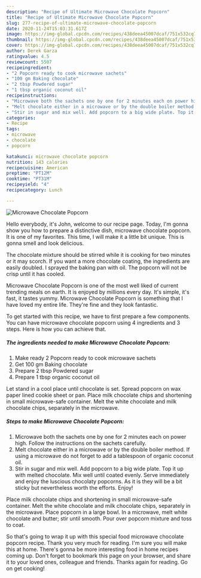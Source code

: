 ```yaml
---
description: "Recipe of Ultimate Microwave Chocolate Popcorn"
title: "Recipe of Ultimate Microwave Chocolate Popcorn"
slug: 277-recipe-of-ultimate-microwave-chocolate-popcorn
date: 2020-11-24T15:03:31.617Z
image: https://img-global.cpcdn.com/recipes/438deea45007dcaf/751x532cq70/microwave-chocolate-popcorn-recipe-main-photo.jpg
thumbnail: https://img-global.cpcdn.com/recipes/438deea45007dcaf/751x532cq70/microwave-chocolate-popcorn-recipe-main-photo.jpg
cover: https://img-global.cpcdn.com/recipes/438deea45007dcaf/751x532cq70/microwave-chocolate-popcorn-recipe-main-photo.jpg
author: Derek Garza
ratingvalue: 4.5
reviewcount: 5507
recipeingredient:
- "2 Popcorn ready to cook microwave sachets"
- "100 gm Baking chocolate"
- "2 tbsp Powdered sugar"
- "1 tbsp organic coconut oil"
recipeinstructions:
- "Microwave both the sachets one by one for 2 minutes each on power high. Follow the instructions on the sachets carefully."
- "Melt chocolate either in a microwave or by the double boiler method. If using a microwave do not forget to add a tablespoon of organic coconut oil."
- "Stir in sugar and mix well. Add popcorn to a big wide plate. Top it up with melted chocolate. Mix well until coated evenly. Serve immediately and enjoy the luscious chocolaty popcorns. As it is they will be a bit sticky but nevertheless worth the efforts. Enjoy!"
categories:
- Recipe
tags:
- microwave
- chocolate
- popcorn

katakunci: microwave chocolate popcorn 
nutrition: 143 calories
recipecuisine: American
preptime: "PT12M"
cooktime: "PT31M"
recipeyield: "4"
recipecategory: Lunch

---
```



![Microwave Chocolate Popcorn](https://img-global.cpcdn.com/recipes/438deea45007dcaf/751x532cq70/microwave-chocolate-popcorn-recipe-main-photo.jpg)

Hello everybody, it's John, welcome to our recipe page. Today, I'm gonna show you how to prepare a distinctive dish, microwave chocolate popcorn. It is one of my favorites. This time, I will make it a little bit unique. This is gonna smell and look delicious.

The chocolate mixture should be stirred while it is cooking for two minutes or it may scorch. If you want a more chocolate coating, the ingredients are easily doubled. I sprayed the baking pan with oil. The popcorn will not be crisp until it has cooled.

Microwave Chocolate Popcorn is one of the most well liked of current trending meals on earth. It is enjoyed by millions every day. It's simple, it's fast, it tastes yummy. Microwave Chocolate Popcorn is something that I have loved my entire life. They're fine and they look fantastic.


To get started with this recipe, we have to first prepare a few components. You can have microwave chocolate popcorn using 4 ingredients and 3 steps. Here is how you can achieve that.

<!--inarticleads1-->

##### The ingredients needed to make Microwave Chocolate Popcorn:

1. Make ready 2 Popcorn ready to cook microwave sachets
1. Get 100 gm Baking chocolate
1. Prepare 2 tbsp Powdered sugar
1. Prepare 1 tbsp organic coconut oil


Let stand in a cool place until chocolate is set. Spread popcorn on wax paper lined cookie sheet or pan. Place milk chocolate chips and shortening in small microwave-safe container. Melt the white chocolate and milk chocolate chips, separately in the microwave. 

<!--inarticleads2-->

##### Steps to make Microwave Chocolate Popcorn:

1. Microwave both the sachets one by one for 2 minutes each on power high. Follow the instructions on the sachets carefully.
1. Melt chocolate either in a microwave or by the double boiler method. If using a microwave do not forget to add a tablespoon of organic coconut oil.
1. Stir in sugar and mix well. Add popcorn to a big wide plate. Top it up with melted chocolate. Mix well until coated evenly. Serve immediately and enjoy the luscious chocolaty popcorns. As it is they will be a bit sticky but nevertheless worth the efforts. Enjoy!


Place milk chocolate chips and shortening in small microwave-safe container. Melt the white chocolate and milk chocolate chips, separately in the microwave. Place popcorn in a large bowl. In a microwave, melt white chocolate and butter; stir until smooth. Pour over popcorn mixture and toss to coat. 

So that's going to wrap it up with this special food microwave chocolate popcorn recipe. Thank you very much for reading. I'm sure you will make this at home. There's gonna be more interesting food in home recipes coming up. Don't forget to bookmark this page on your browser, and share it to your loved ones, colleague and friends. Thanks again for reading. Go on get cooking!
